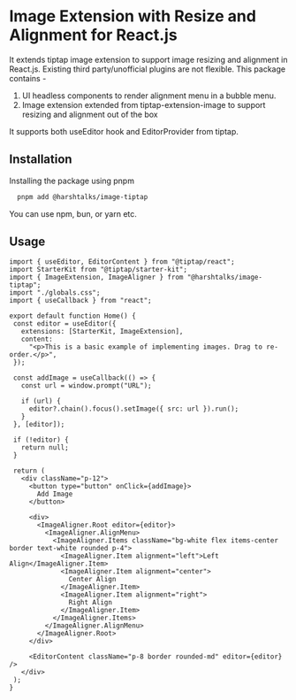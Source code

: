 # Image Extension with Resize and Alignment for React.js

It extends tiptap image extension to support image resizing and alignment in React.js.
Existing third party/unofficial plugins are not flexible.
This package contains -
1. UI headless components to render alignment menu in a bubble menu.
2. Image extension extended from tiptap-extension-image to support resizing and alignment out of the box

It supports both useEditor hook and EditorProvider from tiptap.


## Installation

Installing the package using pnpm

```bash
  pnpm add @harshtalks/image-tiptap
```

 You can use npm, bun, or yarn etc.

## Usage

 ```tsx
import { useEditor, EditorContent } from "@tiptap/react";
import StarterKit from "@tiptap/starter-kit";
import { ImageExtension, ImageAligner } from "@harshtalks/image-tiptap";
import "./globals.css";
import { useCallback } from "react";

export default function Home() {
  const editor = useEditor({
    extensions: [StarterKit, ImageExtension],
    content:
      "<p>This is a basic example of implementing images. Drag to re-order.</p>",
  });

  const addImage = useCallback(() => {
    const url = window.prompt("URL");

    if (url) {
      editor?.chain().focus().setImage({ src: url }).run();
    }
  }, [editor]);

  if (!editor) {
    return null;
  }

  return (
    <div className="p-12">
      <button type="button" onClick={addImage}>
        Add Image
      </button>

      <div>
        <ImageAligner.Root editor={editor}>
          <ImageAligner.AlignMenu>
            <ImageAligner.Items className="bg-white flex items-center border text-white rounded p-4">
              <ImageAligner.Item alignment="left">Left Align</ImageAligner.Item>
              <ImageAligner.Item alignment="center">
                Center Align
              </ImageAligner.Item>
              <ImageAligner.Item alignment="right">
                Right Align
              </ImageAligner.Item>
            </ImageAligner.Items>
          </ImageAligner.AlignMenu>
        </ImageAligner.Root>
      </div>

      <EditorContent className="p-8 border rounded-md" editor={editor} />
    </div>
  );
}

```

